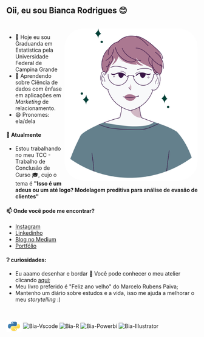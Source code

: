 ## Oii, eu sou Bianca Rodrigues 😊

 <div style="display: inline_block"><br>
    <img align="right" alt="Rafa-pic" height="400" style="border-radius:50px;" src="perfil-github.png">
 </div>

- 🔭 Hoje eu sou Graduanda em Estatística pela Universidade Federal de Campina Grande 
- 🌱 Aprendendo sobre Ciência de dados com ênfase em aplicações em *Marketing* de relacionamento.
- 😄 Pronomes: ela/dela

#### 📌 Atualmente

- Estou trabalhando no meu TCC - Trabalho de Conclusão de Curso 🎓, cujo o tema é **"Isso é um adeus ou um até logo? Modelagem preditiva para
análise de evasão de clientes"**

#### 📫 Onde você pode me encontrar?

- [Instagram](https://www.instagram.com/crodriguesbianca/)  
- [Linkedinho](linkedin.com/in/crodriguesbianca)  
- [Blog no Medium](https://medium.com/@c.rodriguesbianca)  
- [Portfólio](https://rodriguesbianca.netlify.app/)

#### ❔ curiosidades: 
- Eu aaamo desenhar e bordar 💜 Você pode conhecer o meu atelier clicando [aqui](https://www.instagram.com/vezesdoisbordados/);
- Meu livro preferido é "Feliz ano velho" do Marcelo Rubens Paiva;
- Mantenho um diário sobre estudos e a vida, isso me ajuda a melhorar o meu *storytelling* :)

##


 <div style="display: inline_block"><br>
  <img align="center" alt="Bia-Python" height="30" width="40" src="https://raw.githubusercontent.com/devicons/devicon/master/icons/python/python-original.svg">
  <img align="center" alt="Bia-Vscode" height="30" width="30"src="https://cdn.jsdelivr.net/gh/devicons/devicon/icons/vscode/vscode-original.svg" />
  <img align="center" alt="Bia-R" height="40" width="35" src="https://www.r-project.org/logo/Rlogo.svg">
  <img align="center" alt="Bia-Powerbi" height="35" width="35" src="https://img.icons8.com/color/48/000000/power-bi.png"/>
  <img align="center" alt="Bia-Illustrator" height="25" width="30" src="https://cdn.jsdelivr.net/gh/devicons/devicon/icons/illustrator/illustrator-plain.svg" />
 </div>


